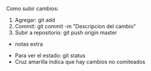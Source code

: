 Como subir cambios:

1) Agregar: git add <nombre del archivo>
2) Commit: git commit -m "Descripcion del cambio"
3) Subir a repositorio: git push origin master


* notas extra
- Para ver el estado: git status
- Cruz amarilla indica que hay cambios no comiteados

